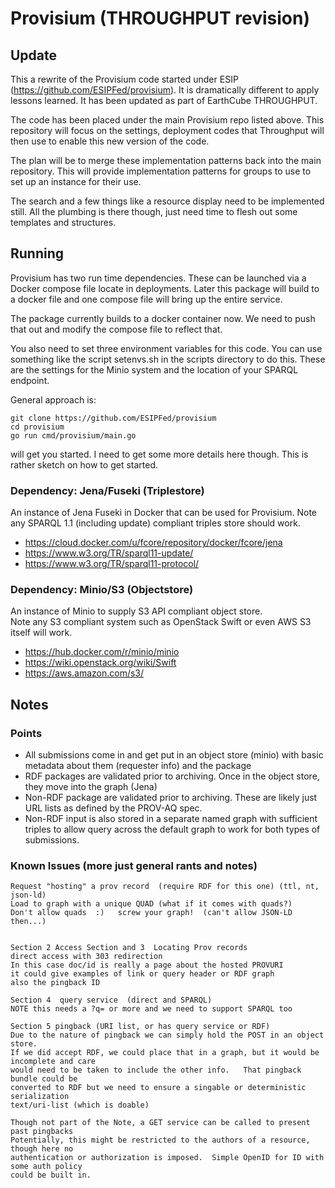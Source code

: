 # Provisium (THROUGHPUT revision)

## Update
This a rewrite of the Provisium code started under 
ESIP (https://github.com/ESIPFed/provisium).  It is 
dramatically different to apply lessons learned.  It has
been updated as part of EarthCube THROUGHPUT.

The code has been placed under the main Provisium repo 
listed above.  This repository will focus on the settings, 
deployment codes that Throughput will then use to enable this
new version of the code.  

The plan will be to merge these implementation patterns back into 
the main repository.  This will provide implementation patterns for
groups to use to set up an instance for their use.   

The search and a few things like a resource display need to 
be implemented still.  All the plumbing is there though, just need 
time to flesh out some templates and structures.  

## Running
Provisium has two run time dependencies.  These can be launched
via a Docker compose file locate in deployments. Later this package 
will build to a docker file and one compose file will bring up the 
entire service.     

The package currently builds to a docker container now.   We need 
to push that out and modify the compose file to reflect that.  

You also need to set three environment variables for this code.
You can use something like the script setenvs.sh in the scripts
directory to do this.  These are the settings for the Minio 
system and the location of your SPARQL endpoint.  

General approach is:  
```
git clone https://github.com/ESIPFed/provisium
cd provisium
go run cmd/provisium/main.go 
```

will get you started.  I need to get some more details here though.
This is rather sketch on how to get started.  

### Dependency: Jena/Fuseki (Triplestore)
An instance of Jena Fuseki in Docker that can be used for Provisium.
Note any SPARQL 1.1 (including update) compliant triples store should 
work.

* https://cloud.docker.com/u/fcore/repository/docker/fcore/jena
* https://www.w3.org/TR/sparql11-update/
* https://www.w3.org/TR/sparql11-protocol/

### Dependency: Minio/S3 (Objectstore)
An instance of Minio to supply S3 API compliant object store.  
Note any S3 compliant system such as OpenStack Swift or even 
AWS S3 itself will work.

* https://hub.docker.com/r/minio/minio
* https://wiki.openstack.org/wiki/Swift
* https://aws.amazon.com/s3/

## Notes

### Points

* All submissions come in and get put in an object store (minio)
with basic metadata about them (requester info) and the package
* RDF packages are validated prior to archiving.  Once in the object
store, they move into the graph (Jena)
* Non-RDF package are validated prior to archiving.  These are likely
just URL lists as defined by the PROV-AQ spec.  
* Non-RDF input is also stored in a separate named graph with sufficient triples
to allow query across the default graph to work for both types of
submissions.

### Known Issues (more just general rants and notes)


```
Request "hosting" a prov record  (require RDF for this one) (ttl, nt, json-ld)
Load to graph with a unique QUAD (what if it comes with quads?)
Don't allow quads  :)   screw your graph!  (can't allow JSON-LD then...)


Section 2 Access Section and 3  Locating Prov records
direct access with 303 redirection
In this case doc/id is really a page about the hosted PROVURI
it could give examples of link or query header or RDF graph
also the pingback ID

Section 4  query service  (direct and SPARQL)
NOTE this needs a ?q= or more and we need to support SPARQL too

Section 5 pingback (URI list, or has query service or RDF)
Due to the nature of pingback we can simply hold the POST in an object store.
If we did accept RDF, we could place that in a graph, but it would be incomplete and care
would need to be taken to include the other info.   That pingback bundle could be
converted to RDF but we need to ensure a singable or deterministic serialization
text/uri-list (which is doable)

Though not part of the Note, a GET service can be called to present past pingbacks
Potentially, this might be restricted to the authors of a resource, though here no
authentication or authorization is imposed.  Simple OpenID for ID with some auth policy
could be built in.
```
